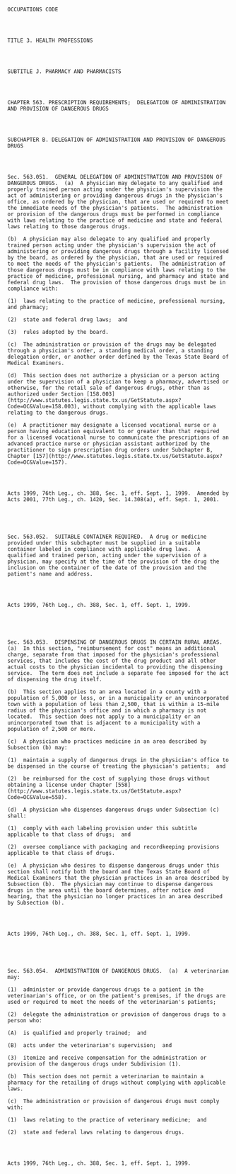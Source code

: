 ﻿
    
    
    	
    					
    
    
    OCCUPATIONS CODE
    
      
    
    
    TITLE 3. HEALTH PROFESSIONS
    
      
    
    
    SUBTITLE J. PHARMACY AND PHARMACISTS
    
      
    
    
    CHAPTER 563. PRESCRIPTION REQUIREMENTS;  DELEGATION OF ADMINISTRATION AND PROVISION OF DANGEROUS DRUGS
    
      
    
    
    SUBCHAPTER B. DELEGATION OF ADMINISTRATION AND PROVISION OF DANGEROUS DRUGS
    
      
    
    
    Sec. 563.051.  GENERAL DELEGATION OF ADMINISTRATION AND PROVISION OF DANGEROUS DRUGS.  (a)  A physician may delegate to any qualified and properly trained person acting under the physician's supervision the act of administering or providing dangerous drugs in the physician's office, as ordered by the physician, that are used or required to meet the immediate needs of the physician's patients.  The administration or provision of the dangerous drugs must be performed in compliance with laws relating to the practice of medicine and state and federal laws relating to those dangerous drugs.
    
    (b)  A physician may also delegate to any qualified and properly trained person acting under the physician's supervision the act of administering or providing dangerous drugs through a facility licensed by the board, as ordered by the physician, that are used or required to meet the needs of the physician's patients.  The administration of those dangerous drugs must be in compliance with laws relating to the practice of medicine, professional nursing, and pharmacy and state and federal drug laws.  The provision of those dangerous drugs must be in compliance with:
    
    (1)  laws relating to the practice of medicine, professional nursing, and pharmacy;
    
    (2)  state and federal drug laws;  and
    
    (3)  rules adopted by the board.
    
    (c)  The administration or provision of the drugs may be delegated through a physician's order, a standing medical order, a standing delegation order, or another order defined by the Texas State Board of Medical Examiners.
    
    (d)  This section does not authorize a physician or a person acting under the supervision of a physician to keep a pharmacy, advertised or otherwise, for the retail sale of dangerous drugs, other than as authorized under Section [158.003](http://www.statutes.legis.state.tx.us/GetStatute.aspx?Code=OC&Value=158.003), without complying with the applicable laws relating to the dangerous drugs.
    
    (e)  A practitioner may designate a licensed vocational nurse or a person having education equivalent to or greater than that required for a licensed vocational nurse to communicate the prescriptions of an advanced practice nurse or physician assistant authorized by the practitioner to sign prescription drug orders under Subchapter B, Chapter [157](http://www.statutes.legis.state.tx.us/GetStatute.aspx?Code=OC&Value=157).
    
    
    
    
    Acts 1999, 76th Leg., ch. 388, Sec. 1, eff. Sept. 1, 1999.  Amended by Acts 2001, 77th Leg., ch. 1420, Sec. 14.308(a), eff. Sept. 1, 2001.
    
    
    
    
    
    Sec. 563.052.  SUITABLE CONTAINER REQUIRED.  A drug or medicine provided under this subchapter must be supplied in a suitable container labeled in compliance with applicable drug laws.  A qualified and trained person, acting under the supervision of a physician, may specify at the time of the provision of the drug the inclusion on the container of the date of the provision and the patient's name and address.
    
    
    
    
    Acts 1999, 76th Leg., ch. 388, Sec. 1, eff. Sept. 1, 1999.
    
    
    
    
    
    Sec. 563.053.  DISPENSING OF DANGEROUS DRUGS IN CERTAIN RURAL AREAS.  (a)  In this section, "reimbursement for cost" means an additional charge, separate from that imposed for the physician's professional services, that includes the cost of the drug product and all other actual costs to the physician incidental to providing the dispensing service.  The term does not include a separate fee imposed for the act of dispensing the drug itself.
    
    (b)  This section applies to an area located in a county with a population of 5,000 or less, or in a municipality or an unincorporated town with a population of less than 2,500, that is within a 15-mile radius of the physician's office and in which a pharmacy is not located.  This section does not apply to a municipality or an unincorporated town that is adjacent to a municipality with a population of 2,500 or more.
    
    (c)  A physician who practices medicine in an area described by Subsection (b) may:
    
    (1)  maintain a supply of dangerous drugs in the physician's office to be dispensed in the course of treating the physician's patients;  and
    
    (2)  be reimbursed for the cost of supplying those drugs without obtaining a license under Chapter [558](http://www.statutes.legis.state.tx.us/GetStatute.aspx?Code=OC&Value=558).
    
    (d)  A physician who dispenses dangerous drugs under Subsection (c) shall:
    
    (1)  comply with each labeling provision under this subtitle applicable to that class of drugs;  and
    
    (2)  oversee compliance with packaging and recordkeeping provisions applicable to that class of drugs.
    
    (e)  A physician who desires to dispense dangerous drugs under this section shall notify both the board and the Texas State Board of Medical Examiners that the physician practices in an area described by Subsection (b).  The physician may continue to dispense dangerous drugs in the area until the board determines, after notice and hearing, that the physician no longer practices in an area described by Subsection (b).
    
    
    
    
    Acts 1999, 76th Leg., ch. 388, Sec. 1, eff. Sept. 1, 1999.
    
    
    
    
    
    Sec. 563.054.  ADMINISTRATION OF DANGEROUS DRUGS.  (a)  A veterinarian may:
    
    (1)  administer or provide dangerous drugs to a patient in the veterinarian's office, or on the patient's premises, if the drugs are used or required to meet the needs of the veterinarian's patients;
    
    (2)  delegate the administration or provision of dangerous drugs to a person who:
    
    (A)  is qualified and properly trained;  and
    
    (B)  acts under the veterinarian's supervision;  and
    
    (3)  itemize and receive compensation for the administration or provision of the dangerous drugs under Subdivision (1).
    
    (b)  This section does not permit a veterinarian to maintain a pharmacy for the retailing of drugs without complying with applicable laws.
    
    (c)  The administration or provision of dangerous drugs must comply with:
    
    (1)  laws relating to the practice of veterinary medicine;  and
    
    (2)  state and federal laws relating to dangerous drugs.
    
    
    
    
    Acts 1999, 76th Leg., ch. 388, Sec. 1, eff. Sept. 1, 1999.
    
    
    
    
    				
